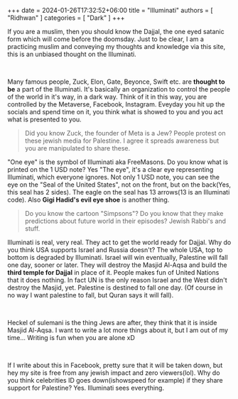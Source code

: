 +++ 
date = 2024-01-26T17:32:52+06:00
title = "Illuminati"
authors = [ "Ridhwan" ]
categories = [ "Dark" ]
+++

If you are a muslim, then you should know the Dajjal, the one eyed satanic form which will come before the doomsday. Just to be clear, I am a practicing muslim and conveying my thoughts and knowledge via this site, this is an unbiased thought on the Illuminati.

<br>

Many famous people, Zuck, Elon, Gate, Beyonce, Swift etc. are **thought to be** a part of the Illuminati. It's basically an organization to control the people of the world in it's way, in a dark way. Think of it in this way, you are controlled by the Metaverse, Facebook, Instagram. Eveyday you hit up the socials and spend time on it, you think what is showed to you and you act what is presented to you.

>Did you know Zuck, the founder of Meta is a Jew? People protest on these jewish media for Palestine. I agree it spreads awareness but you are manipulated to share these.

"One eye" is the symbol of Illuminati aka FreeMasons. Do you know what is printed on the 1 USD note? Yes "The eye", it's a clear eye representing Illuminati, which everyone ignores. Not only 1 USD note, you can see the eye on the "Seal of the United States", not on the front, but on the back(Yes, this seal has 2 sides). The eagle on the seal has 13 arrows(13 is an Illuminati code). Also **Gigi Hadid's evil eye shoe** is another thing.

>Do you know the cartoon "Simpsons"? Do you know that they make predictions about future world in their episodes? Jewish Rabbi's and stuff.

Illuminati is real, very real. They act to get the world ready for Dajjal. Why do you think USA supports Israel and Russia doesn't?
The whole USA, top to bottom is degraded by Illuminati. Israel will win eventually, Palestine will fall one day, sooner or later. They will destroy the Masjid Al-Aqsa and build the **third temple for Dajjal** in place of it. People makes fun of United Nations that it does nothing. In fact UN is the only reason Israel and the West didn't destroy the Masjid, yet. Palestine is destined to fall one day. (Of course in no way I want palestine to fall, but Quran says it will fall).

<br>

Heckel of sulemani is the thing Jews are after, they think that it is inside Masjid Al-Aqsa. I want to write a lot more things about it, but I am out of my time... Writing is fun when you are alone xD

<br>

If I write about this in Facebook, pretty sure that it will be taken down, but hey my site is free from any jewish impact and zero viewers(lol). Why do you think celebrities ID goes down(ishowspeed for example) if they share support for Palestine? Yes. Illuminati sees everything.



